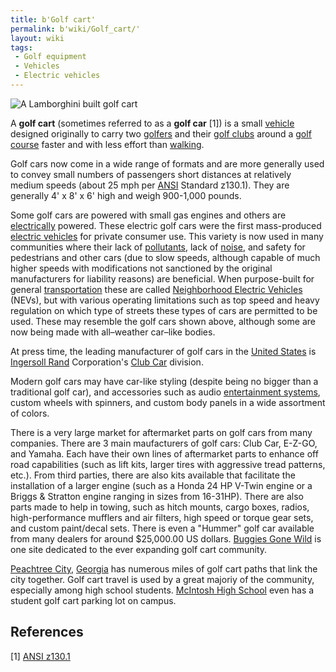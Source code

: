 ```yaml
---
title: b'Golf cart'
permalink: b'wiki/Golf_cart/'
layout: wiki
tags:
 - Golf equipment
 - Vehicles
 - Electric vehicles
---
```


![A Lamborghini built golf
cart](Lamborghini1.jpg "A Lamborghini built golf cart")

A **golf cart** (sometimes referred to as a **golf car** [1]) is a small
[vehicle](vehicle "wikilink") designed originally to carry two
[golfers](golf "wikilink") and their [golf
clubs](/wiki/Golf_club_(equipment) "wikilink") around a [golf
course](golf_course "wikilink") faster and with less effort than
[walking](walking "wikilink").

Golf cars now come in a wide range of formats and are more generally
used to convey small numbers of passengers short distances at relatively
medium speeds (about 25 mph per [ANSI](/wiki/ANSI "wikilink") Standard
z130.1). They are generally 4' x 8' x 6' high and weigh 900-1,000
pounds.

Some golf cars are powered with small gas engines and others are
[electrically](electric_motor "wikilink") powered. These electric golf
cars were the first mass-produced [electric
vehicles](electric_vehicle "wikilink") for private consumer use. This
variety is now used in many communities where their lack of
[pollutants](pollutants "wikilink"), lack of [noise](noise "wikilink"),
and safety for pedestrians and other cars (due to slow speeds, although
capable of much higher speeds with modifications not sanctioned by the
original manufacturers for liability reasons) are beneficial. When
purpose-built for general [transportation](transport "wikilink") these
are called [Neighborhood Electric
Vehicles](/wiki/Neighborhood_electric_vehicle "wikilink") (NEVs), but with
various operating limitations such as top speed and heavy regulation on
which type of streets these types of cars are permitted to be used.
These may resemble the golf cars shown above, although some are now
being made with all–weather car–like bodies.

At press time, the leading manufacturer of golf cars in the [United
States](/wiki/United_States "wikilink") is [Ingersoll
Rand](/wiki/Ingersoll_Rand "wikilink") Corporation's [Club
Car](/wiki/Club_Car "wikilink") division.

Modern golf cars may have car-like styling (despite being no bigger than
a traditional golf car), and accessories such as audio [entertainment
systems](entertainment_system "wikilink"), custom wheels with spinners,
and custom body panels in a wide assortment of colors.

There is a very large market for aftermarket parts on golf cars from
many companies. There are 3 main maufacturers of golf cars: Club Car,
E-Z-GO, and Yamaha. Each have their own lines of aftermarket parts to
enhance off road capabilities (such as lift kits, larger tires with
aggressive tread patterns, etc.). From third parties, there are also
kits available that facilitate the installation of a larger engine (such
as a Honda 24 HP V-Twin engine or a Briggs & Stratton engine ranging in
sizes from 16-31HP). There are also parts made to help in towing, such
as hitch mounts, cargo boxes, radios, high-performance mufflers and air
filters, high speed or torque gear sets, and custom paint/decal sets.
There is even a "Hummer" golf car available from many dealers for around
$25,000.00 US dollars. [Buggies Gone
Wild](http://www.buggiesgonewild.com) is one site dedicated to the ever
expanding golf cart community.

[Peachtree City](/wiki/Peachtree_City "wikilink"),
[Georgia](/wiki/Georgia_(U.S._state) "wikilink") has numerous miles of golf
cart paths that link the city together. Golf cart travel is used by a
great majoriy of the community, especially among high school students.
[McIntosh High School](/wiki/McIntosh_High_School "wikilink") even has a
student golf cart parking lot on campus.

References
----------

<references />

[1] [ANSI
z130.1](http://www.ansi.org/news_publications/media_tips/golf.aspx?menuid=7)
